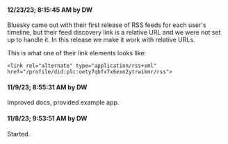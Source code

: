 #### 12/23/23; 8:15:45 AM by DW

Bluesky came out with their first release of RSS feeds for each user's timeline, but their feed discovery link is a relative URL and we were not set up to handle it. In this release we make it work with relative URLs. 

This is what one of their link elements looks like:

`<link rel="alternate" type="application/rss+xml" href="/profile/did:plc:oety7qbfx7x6exn2ytrwikmr/rss">`

#### 11/9/23; 8:55:31 AM by DW

Improved docs, provided example app. 

#### 11/8/23; 9:53:51 AM by DW

Started.

